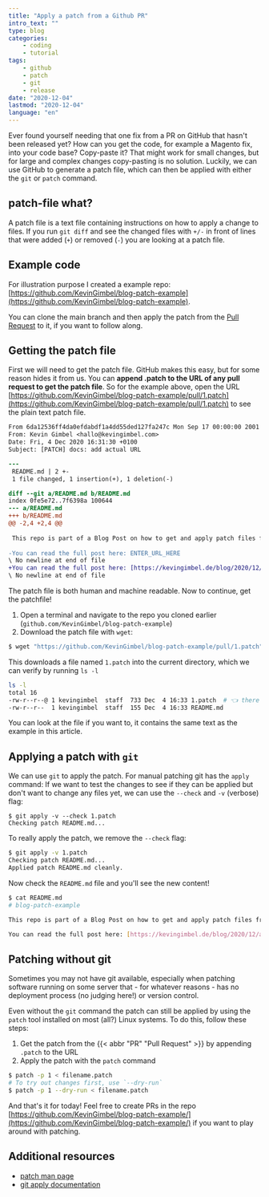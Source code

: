```yaml
---
title: "Apply a patch from a Github PR"
intro_text: ""
type: blog
categories:
    - coding
    - tutorial
tags:
    - github
    - patch
    - git
    - release
date: "2020-12-04"
lastmod: "2020-12-04"
language: "en"
---
```


Ever found yourself needing that one fix from a PR on GitHub that hasn't been released yet? How can you get the code, for example a Magento fix, into your code base? Copy-paste it? That might work for small changes, but for large and complex changes copy-pasting is no solution. Luckily, we can use GitHub to generate a patch file, which can then be applied with either the `git` or `patch` command.

## patch-file what?

A patch file is a text file containing instructions on how to apply a change to files. If you run `git diff` and see the changed files with `+/-` in front of lines that were added (`+`) or removed (`-`) you are looking at a patch file.

## Example code

For illustration purpose I created a example repo: [https://github.com/KevinGimbel/blog-patch-example](https://github.com/KevinGimbel/blog-patch-example).

You can clone the main branch and then apply the patch from the [Pull Request](https://github.com/KevinGimbel/blog-patch-example/pull/1) to it, if you want to follow along.

## Getting the patch file

First we will need to get the patch file. GitHub makes this easy, but for some reason hides it from us. You can **append .patch to the URL of any pull request to get the patch file**. So for the example above, open the URL [https://github.com/KevinGimbel/blog-patch-example/pull/1.patch](https://github.com/KevinGimbel/blog-patch-example/pull/1.patch) to see the plain text patch file.

```diff
From 6da12536ff4da0efdabdf1a4dd55ded127fa247c Mon Sep 17 00:00:00 2001
From: Kevin Gimbel <hallo@kevingimbel.com>
Date: Fri, 4 Dec 2020 16:31:30 +0100
Subject: [PATCH] docs: add actual URL

---
 README.md | 2 +-
 1 file changed, 1 insertion(+), 1 deletion(-)

diff --git a/README.md b/README.md
index 0fe5e72..7f6398a 100644
--- a/README.md
+++ b/README.md
@@ -2,4 +2,4 @@
 
 This repo is part of a Blog Post on how to get and apply patch files from GitHub.com
 
-You can read the full post here: ENTER_URL_HERE
\ No newline at end of file
+You can read the full post here: [https://kevingimbel.de/blog/2020/12/apply-patch-from-github-pr/](https://kevingimbel.de/blog/2020/12/apply-patch-from-github-pr/)
\ No newline at end of file
```

The patch file is both human and machine readable. Now to continue, get the patchfile!

1. Open a terminal and navigate to the repo you cloned earlier (`github.com/KevinGimbel/blog-patch-example`)
2. Download the patch file with `wget`:

```bash
$ wget "https://github.com/KevinGimbel/blog-patch-example/pull/1.patch"
```

This downloads a file named `1.patch` into the current directory, which we can verify by running `ls -l`

```bash
ls -l
total 16
-rw-r--r--@ 1 kevingimbel  staff  733 Dec  4 16:33 1.patch  # 👈 there it is
-rw-r--r--  1 kevingimbel  staff  155 Dec  4 16:33 README.md
```

You can look at the file if you want to, it contains the same text as the example in this article.

## Applying a patch with `git`

We can use `git` to apply the patch. For manual patching git has the `apply` command:
If we want to test the changes to see if they can be applied but don't want to change any files yet, we can use the `--check` and `-v` (verbose) flag:

```
$ git apply -v --check 1.patch
Checking patch README.md...
```

To really apply the patch, we remove the `--check` flag:

```bash
$ git apply -v 1.patch
Checking patch README.md...
Applied patch README.md cleanly.
```

Now check the `README.md` file and you'll see the new content!

```bash
$ cat README.md 
# blog-patch-example

This repo is part of a Blog Post on how to get and apply patch files from GitHub.com

You can read the full post here: [https://kevingimbel.de/blog/2020/12/apply-patch-from-github-pr/](https://kevingimbel.de/blog/2020/12/apply-patch-from-github-pr/)
```

## Patching without git

Sometimes you may not have git available, especially when patching software running on some server that - for whatever reasons - has no deployment process (no judging here!) or version control. 

Even without the `git` command the patch can still be applied by using the `patch` tool installed on most (all?) Linux systems.
To do this, follow these steps:

1. Get the patch from the {{< abbr "PR" "Pull Request" >}} by appending `.patch` to the URL
2. Apply the patch with the `patch` command

```bash
$ patch -p 1 < filename.patch
# To try out changes first, use `--dry-run`
$ patch -p 1 --dry-run < filename.patch
```

And that's it for today! Feel free to create PRs in the repo [https://github.com/KevinGimbel/blog-patch-example/](https://github.com/KevinGimbel/blog-patch-example/) if you want to play around with patching.

## Additional resources

- [patch man page](https://linux.die.net/man/1/patch)
- [git apply documentation](https://git-scm.com/docs/git-apply)
